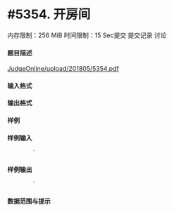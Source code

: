 
# #5354. 开房间
内存限制：256 MiB 时间限制：15 Sec提交 提交记录 讨论
#### 题目描述
[JudgeOnline/upload/201805/5354.pdf](upload/201805/5354.pdf)

#### 输入格式

#### 输出格式

#### 样例

#### 样例输入

			`
#### 样例输出

			`
#### 数据范围与提示

